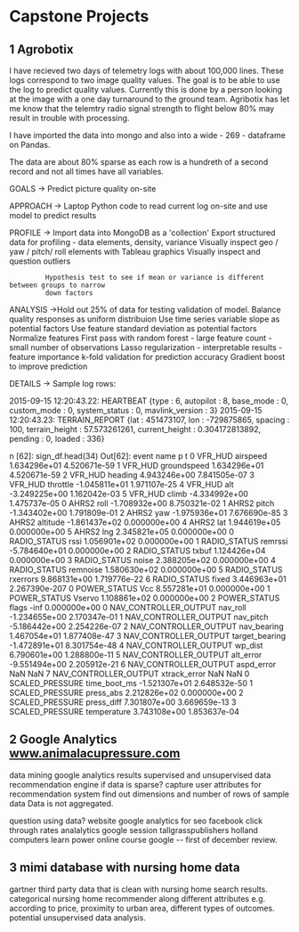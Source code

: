 # Capstone Projects

## 1 Agrobotix

I have recieved two days of telemetry logs with about 100,000 lines. These logs correspond to
two image quality values. The goal is to be able to use the log to predict quality values.
Currently this is done by a person looking at the image with a one day turnaround to the
ground team. Agribotix has let me know that the telemtry radio signal strength to flight below 80%
may result in trouble with processing.

I have imported the data into mongo and also into a wide - 269 - dataframe on Pandas.

The data are about 80% sparse as each row is a hundreth of a second record and not all 
times have all variables.

GOALS -> Predict picture quality on-site

APPROACH -> Laptop Python code to read current log on-site and use model to predict results

PROFILE   -> Import data into MongoDB as a 'collection'
                     Export structured data for profiling - data elements, density, variance
                     Visually inspect geo / yaw / pitch/ roll elements with Tableau graphics
                     Visually inspect and question outliers

             Hypothesis test to see if mean or variance is different between groups to narrow
             down factors

 ANALYSIS ->Hold out 25% of data for testing validation of model.
                    Balance quality responses as uniform distribuion 
                     Use time series variable slope as potential factors
                     Use feature standard deviation as potential factors
                     Normalize features
                     First pass with random forest
                               - large feature count
                               - small number of observations
                     Lasso regularization
                               - interpretable results
                               - feature importance
                     k-fold validation for prediction accuracy
                     Gradient boost to improve prediction

DETAILS -> Sample log rows:

2015-09-15 12:20:43.22: HEARTBEAT {type : 6, autopilot : 8, base_mode : 0, custom_mode : 0, system_status : 0, mavlink_version : 3}
2015-09-15 12:20:43.23: TERRAIN_REPORT {lat : 451473107, lon : -729875865, spacing : 100, terrain_height : 57.573261261, current_height : 0.304172813892, pending : 0, loaded : 336}

n [62]: sign_df.head(34)
Out[62]: 
                   event             name             p              t
0                VFR_HUD         airspeed  1.634296e+01   4.520671e-59
1                VFR_HUD      groundspeed  1.634296e+01   4.520671e-59
2                VFR_HUD          heading  4.943246e+00   7.841505e-07
3                VFR_HUD         throttle -1.045811e+01   1.971107e-25
4                VFR_HUD              alt -3.249225e+00   1.162042e-03
5                VFR_HUD            climb -4.334992e+00   1.475737e-05
0                  AHRS2             roll -1.708932e+00   8.750321e-02
1                  AHRS2            pitch -1.343402e+00   1.791809e-01
2                  AHRS2              yaw -1.975936e+01   7.676690e-85
3                  AHRS2         altitude -1.861437e+02   0.000000e+00
4                  AHRS2              lat  1.944619e+05   0.000000e+00
5                  AHRS2              lng  2.345821e+05   0.000000e+00
0           RADIO_STATUS             rssi  1.056901e+02   0.000000e+00
1           RADIO_STATUS          remrssi -5.784640e+01   0.000000e+00
2           RADIO_STATUS            txbuf  1.124426e+04   0.000000e+00
3           RADIO_STATUS            noise  2.388205e+02   0.000000e+00
4           RADIO_STATUS         remnoise  1.580630e+02   0.000000e+00
5           RADIO_STATUS         rxerrors  9.868131e+00   1.719776e-22
6           RADIO_STATUS            fixed  3.446963e+01  2.267390e-207
0           POWER_STATUS              Vcc  8.557281e+01   0.000000e+00
1           POWER_STATUS           Vservo  1.108861e+02   0.000000e+00
2           POWER_STATUS            flags          -inf   0.000000e+00
0  NAV_CONTROLLER_OUTPUT         nav_roll -1.234655e+00   2.170347e-01
1  NAV_CONTROLLER_OUTPUT        nav_pitch -5.186442e+00   2.254226e-07
2  NAV_CONTROLLER_OUTPUT      nav_bearing  1.467054e+01   1.877408e-47
3  NAV_CONTROLLER_OUTPUT   target_bearing -1.472891e+01   8.301754e-48
4  NAV_CONTROLLER_OUTPUT          wp_dist  6.790601e+00   1.288800e-11
5  NAV_CONTROLLER_OUTPUT        alt_error -9.551494e+00   2.205912e-21
6  NAV_CONTROLLER_OUTPUT       aspd_error           NaN            NaN
7  NAV_CONTROLLER_OUTPUT     xtrack_error           NaN            NaN
0        SCALED_PRESSURE     time_boot_ms -1.521307e+01   2.648532e-50
1        SCALED_PRESSURE        press_abs  2.212826e+02   0.000000e+00
2        SCALED_PRESSURE       press_diff  7.301807e+00   3.669659e-13
3        SCALED_PRESSURE      temperature  3.743108e+00   1.853637e-04



## 2 Google Analytics www.animalacupressure.com 

data mining google analytics results
supervised and unsupervised data
recommendation engine if data is sparse?
capture user attributes for recommendation system
find out dimensions and number of rows of sample data
Data is not aggregated.

question using data?
website google analytics for seo
facebook
click through rates
analalytics google
session
tallgrasspublishers
holland computers
learn power online course
google --
first of december review.

## 3 mimi database with nursing home data

gartner third party data that is clean with nursing home search
results. categorical nursing home recommender along different
attributes e.g. according to price, proximity to urban area,
different types of outcomes.
potential unsupervised data analysis.



